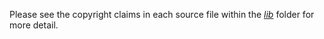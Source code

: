 Please see the copyright claims in each source file within the [_lib_](lib) folder for more detail.
